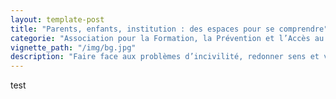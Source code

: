 ```yaml
---
layout: template-post
title: "Parents, enfants, institution : des espaces pour se comprendre"
categorie: "Association pour la Formation, la Prévention et l’Accès au droit (AFPAD)"
vignette_path: "/img/bg.jpg"
description: "Faire face aux problèmes d’incivilité, redonner sens et valeur à la citoyenneté."
---
```


test